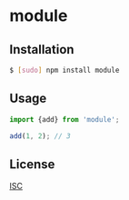 # module 


## Installation
```bash
$ [sudo] npm install module
```

## Usage
```js
import {add} from 'module';

add(1, 2); // 3
```

## License

[ISC](LICENSE)